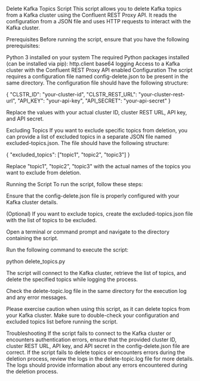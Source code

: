 Delete Kafka Topics Script
This script allows you to delete Kafka topics from a Kafka cluster using the Confluent REST Proxy API. It reads the configuration from a JSON file and uses HTTP requests to interact with the Kafka cluster.

Prerequisites
Before running the script, ensure that you have the following prerequisites:

Python 3 installed on your system
The required Python packages installed (can be installed via pip):
http.client
base64
logging
Access to a Kafka cluster with the Confluent REST Proxy API enabled
Configuration
The script requires a configuration file named config-delete.json to be present in the same directory. The configuration file should have the following structure:

{
  "CLSTR_ID": "your-cluster-id",
  "CLSTR_REST_URL": "your-cluster-rest-url",
  "API_KEY": "your-api-key",
  "API_SECRET": "your-api-secret"
}

Replace the values with your actual cluster ID, cluster REST URL, API key, and API secret.

Excluding Topics
If you want to exclude specific topics from deletion, you can provide a list of excluded topics in a separate JSON file named excluded-topics.json. The file should have the following structure:


{
  "excluded_topics": ["topic1", "topic2", "topic3"]
}

Replace "topic1", "topic2", "topic3" with the actual names of the topics you want to exclude from deletion.

Running the Script
To run the script, follow these steps:

Ensure that the config-delete.json file is properly configured with your Kafka cluster details.

(Optional) If you want to exclude topics, create the excluded-topics.json file with the list of topics to be excluded.

Open a terminal or command prompt and navigate to the directory containing the script.

Run the following command to execute the script:

python delete_topics.py

The script will connect to the Kafka cluster, retrieve the list of topics, and delete the specified topics while logging the process.

Check the delete-topic.log file in the same directory for the execution log and any error messages.

Please exercise caution when using this script, as it can delete topics from your Kafka cluster. Make sure to double-check your configuration and excluded topics list before running the script.


Troubleshooting
If the script fails to connect to the Kafka cluster or encounters authentication errors, ensure that the provided cluster ID, cluster REST URL, API key, and API secret in the config-delete.json file are correct.
If the script fails to delete topics or encounters errors during the deletion process, review the logs in the delete-topic.log file for more details. The logs should provide information about any errors encountered during the deletion process.
